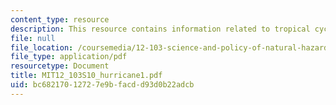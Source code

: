 ```yaml
---
content_type: resource
description: This resource contains information related to tropical cyclones.
file: null
file_location: /coursemedia/12-103-science-and-policy-of-natural-hazards-spring-2010/bc68217012727e9bfacdd93d0b22adcb_MIT12_103S10_hurricane1.pdf
file_type: application/pdf
resourcetype: Document
title: MIT12_103S10_hurricane1.pdf
uid: bc682170-1272-7e9b-facd-d93d0b22adcb
---
```

